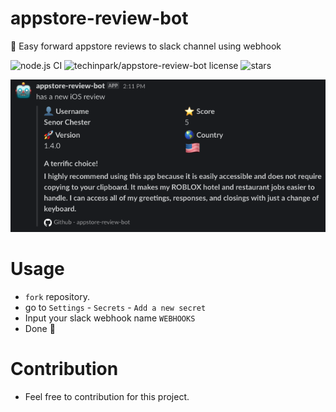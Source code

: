 # appstore-review-bot
🤖 Easy forward appstore reviews to slack channel using webhook  

![node.js CI](https://github.com/techinpark/appstore-review-bot/workflows/node.js%20CI/badge.svg?branch=develop)
![techinpark/appstore-review-bot license](https://img.shields.io/github/license/techinpark/appstore-review-bot?color=blue)
![stars](https://img.shields.io/github/stars/techinpark/appstore-review-bot?color=yellow&style=social)

<img src="./.github/images/screenshot.png">

# Usage 
- `fork` repository.
- go to `Settings` - `Secrets` - `Add a new secret` 
- Input your slack webhook name `WEBHOOKS`
- Done 🎉

# Contribution 
- Feel free to contribution for this project. 

